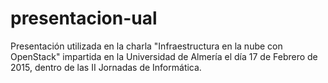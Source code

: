 # presentacion-ual

Presentación utilizada en la charla "Infraestructura en la nube con OpenStack" impartida en la Universidad de Almería el día 17 de Febrero de 2015, dentro de las II Jornadas de Informática.